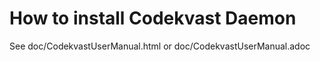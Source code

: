 # How to install Codekvast Daemon

See doc/CodekvastUserManual.html or doc/CodekvastUserManual.adoc
